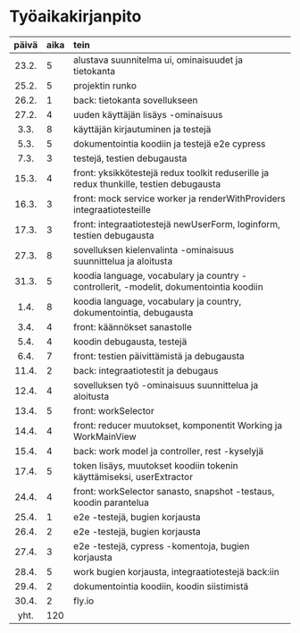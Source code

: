 # Työaikakirjanpito

| päivä | aika | tein   |
| :----:|:-----|:-----|
| 23.2. | 5    | alustava suunnitelma ui, ominaisuudet ja tietokanta |
| 25.2. | 5    | projektin runko |
| 26.2. | 1    | back: tietokanta sovellukseen | 
| 27.2. | 4    | uuden käyttäjän lisäys -ominaisuus |
|  3.3. | 8    | käyttäjän kirjautuminen ja testejä |
|  5.3. | 5    | dokumentointia koodiin ja testejä e2e cypress |
|  7.3. | 3    | testejä, testien debugausta |
| 15.3. | 4    | front: yksikkötestejä redux toolkit reduserille ja redux thunkille, testien debugausta |
| 16.3. | 3    | front: mock service worker ja renderWithProviders integraatiotesteille |
| 17.3. | 3    | front: integraatiotestejä newUserForm, loginform, testien debugausta |
| 27.3. | 8    | sovelluksen kielenvalinta -ominaisuus suunnittelua ja aloitusta |
| 31.3. | 5    | koodia language, vocabulary ja country -controllerit, -modelit, dokumentointia koodiin |
|  1.4. | 8    | koodia language, vocabulary ja country, dokumentointia, debugausta |
|  3.4. | 4    | front: käännökset sanastolle |
|  5.4. | 4    | koodin debugausta, testejä |
|  6.4. | 7    | front: testien päivittämistä ja debugausta |
| 11.4. | 2    | back: integraatiotestit ja debugaus |
| 12.4. | 4    | sovelluksen työ -ominaisuus suunnittelua ja aloitusta |
| 13.4. | 5    | front: workSelector |
| 14.4. | 4    | front: reducer muutokset, komponentit Working ja WorkMainView |
| 15.4. | 4    | back: work model ja controller, rest -kyselyjä |
| 17.4. | 5    | token lisäys, muutokset koodiin tokenin käyttämiseksi, userExtractor |
| 24.4. | 4    | front: workSelector sanasto, snapshot -testaus, koodin parantelua |
| 25.4. | 1    | e2e -testejä, bugien korjausta |
| 26.4. | 2    | e2e -testejä, bugien korjausta |
| 27.4. | 3    | e2e -testejä, cypress -komentoja, bugien korjausta |
| 28.4. | 5    | work bugien korjausta, integraatiotestejä back:iin |
| 29.4. | 2    | dokumentointia koodiin, koodin siistimistä |
| 30.4. | 2    | fly.io |
| yht.  | 120  | |
